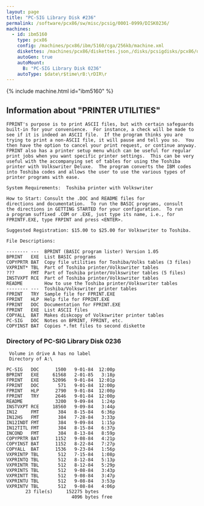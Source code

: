 ```yaml
---
layout: page
title: "PC-SIG Library Disk #236"
permalink: /software/pcx86/sw/misc/pcsig/0001-0999/DISK0236/
machines:
  - id: ibm5160
    type: pcx86
    config: /machines/pcx86/ibm/5160/cga/256kb/machine.xml
    diskettes: /machines/pcx86/diskettes.json,/disks/pcsigdisks/pcx86/diskettes.json
    autoGen: true
    autoMount:
      B: "PC-SIG Library Disk 0236"
    autoType: $date\r$time\rB:\rDIR\r
---
```


{% include machine.html id="ibm5160" %}

## Information about "PRINTER UTILITIES"

    FPRINT's purpose is to print ASCII files, but with certain safeguards
    built-in for your convenience.  For instance, a check will be made to
    see if it is indeed an ASCII file.  If the program thinks you are
    trying to print a non-ASCII file, it will pause and tell you so.  You
    then have the option to cancel your print request, or continue anyway.
    FPRINT also has a printer setup menu which can be useful for regular
    print jobs when you want specific printer settings.  This can be very
    useful with the accompanying set of tables for using the Toshiba
    printer with Volkswriter Deluxe.  The program converts the IBM codes
    into Toshiba codes and allows the user to use the various types of
    printer programs with ease.
    
    System Requirements:  Toshiba printer with Volkswriter
    
    How to Start: Consult the .DOC and README files for
    directions and documentation.  To run the BASIC programs, consult
    the directions in GETTING STARTED for your configuration.  To run
    a program suffixed .COM or .EXE, just type its name, i.e., for
    FPRINTF.EXE, type FRPINT and press <ENTER>.
    
    Suggested Registration: $15.00 to $25.00 for Volkswriter to Toshiba.
    
    File Descriptions:
    
    -------- ---  BPRINT (BASIC program lister) Version 1.05
    BPRINT   EXE  List BASIC programs
    COPYPRTR BAT  Copy file utilities for Toshiba/Volks tables (3 files)
    VXPRINT* TBL  Part of Toshiba printer/Volkswriter tables
    ???      FMT  Part of Toshiba printer/Volkswriter tables (5 files)
    INSTVXPT RCE  Part of Toshiba printer/Volkswriter tables
    README        How to use the Toshiba printer/Volkswriter tables
    -------- ---  Toshiba/Volkswriter printer tables
    FPRINT   TRY  Sample file for FPRINT.EXE
    FPRINT   HLP  Help file for FPRINT.EXE
    FPRINT   DOC  Documentation for FPRINT.EXE
    FPRINT   EXE  List ASCII files
    COPYALL  BAT  Makes diskcopy of Volkswriter printer tables
    PC-SIG   DOC  Notes on BPRINT, FPRINT, etc.
    COPYINST BAT  Copies *.fmt files to second diskette

### Directory of PC-SIG Library Disk 0236

     Volume in drive A has no label
     Directory of A:\

    PC-SIG   DOC      1500   9-01-84  12:00p
    BPRINT   EXE     61568   2-01-85   3:18p
    FPRINT   EXE     52096   9-01-84  12:01p
    FPRINT   DOC       571   9-01-84  12:00p
    FPRINT   HLP      2790   9-01-84  12:00p
    FPRINT   TRY      2646   9-01-84  12:00p
    README            3200   9-09-84   1:24p
    INSTVXPT RCE     18560   9-09-84   3:44p
    IN12     FMT       384   8-15-84   6:36p
    IN12HS   FMT       384   7-28-84   3:33p
    IN12INDT FMT       384   9-09-84   1:15p
    IN12TITL FMT       384   8-15-84   6:37p
    INCOND   FMT       384   8-13-84   8:59p
    COPYPRTR BAT      1152   9-08-84   4:21p
    COPYINST BAT      1152   8-22-84   7:27p
    COPYALL  BAT      1536   9-23-84   1:56p
    VXPRINTP TBL       512   7-15-84   1:08p
    VXPRINTQ TBL       512   8-12-84   5:13p
    VXPRINTR TBL       512   8-12-84   5:29p
    VXPRINTS TBL       512   9-08-84   3:43p
    VXPRINTT TBL       512   9-08-84   3:47p
    VXPRINTU TBL       512   9-08-84   3:53p
    VXPRINTV TBL       512   9-08-84   4:06p
           23 file(s)     152275 bytes
                            4096 bytes free
